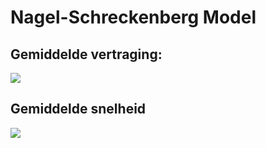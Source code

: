 # Nagel-Schreckenberg Model
## Gemiddelde vertraging:
![](https://github.com/RoelandOostdam/Rotmaatregel/edit/master/average_delay.jpeg)
## Gemiddelde snelheid
![](https://github.com/RoelandOostdam/Rotmaatregel/edit/master/average_speed.jpeg)
